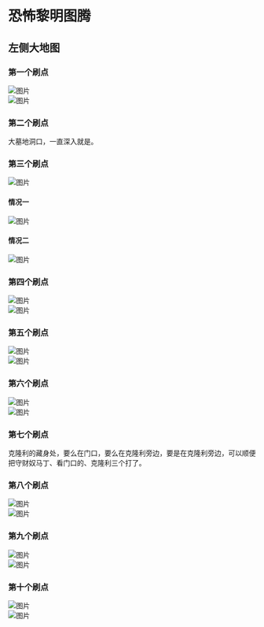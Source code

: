 # 恐怖黎明图腾
## 左侧大地图

### 第一个刷点
![图片](./img/zuocedaditu/pic-01.png)  
![图片](./img/zuocedaditu/pic-02.png)

### 第二个刷点
大墓地洞口，一直深入就是。

### 第三个刷点
![图片](./img/zuocedaditu/pic-16.png)
#### 情况一
![图片](./img/zuocedaditu/pic-17.png)
#### 情况二
![图片](./img/zuocedaditu/pic-15.png)

### 第四个刷点
![图片](./img/zuocedaditu/pic-03.png)  
![图片](./img/zuocedaditu/pic-04.png)

### 第五个刷点
![图片](./img/zuocedaditu/pic-05.png)  
![图片](./img/zuocedaditu/pic-06.png)

### 第六个刷点
![图片](./img/zuocedaditu/pic-08.png)  
![图片](./img/zuocedaditu/pic-07.png)

### 第七个刷点
克隆利的藏身处，要么在门口，要么在克隆利旁边，要是在克隆利旁边，可以顺便把守财奴马丁、看门口的、克隆利三个打了。

### 第八个刷点
![图片](./img/zuocedaditu/pic-10.png)  
![图片](./img/zuocedaditu/pic-09.png)

### 第九个刷点
![图片](./img/zuocedaditu/pic-12.png)  
![图片](./img/zuocedaditu/pic-11.png)

### 第十个刷点
![图片](./img/zuocedaditu/pic-14.png)  
![图片](./img/zuocedaditu/pic-13.png)